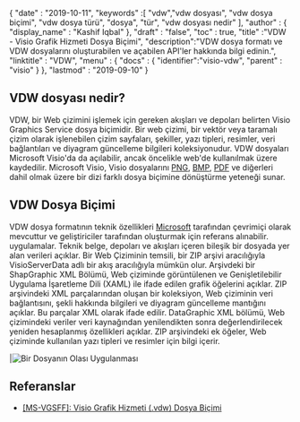 {
  "date" : "2019-10-11",
  "keywords" :[ "vdw","vdw dosyası", "vdw dosya biçimi", "vdw dosya türü", "dosya", "tür", "vdw dosyası nedir" ],
  "author" : {
    "display_name" : "Kashif Iqbal"
},
  "draft" : "false",
  "toc" : true,
  "title" :"VDW - Visio Grafik Hizmeti Dosya Biçimi",
  "description":"VDW dosya formatı ve VDW dosyalarını oluşturabilen ve açabilen API'ler hakkında bilgi edinin.",
  "linktitle" : "VDW",
  "menu" : {
    "docs" : {
      "identifier":"visio-vdw",
      "parent" : "visio"
}
},
  "lastmod" : "2019-09-10"
}
## VDW dosyası nedir?

VDW, bir Web çizimini işlemek için gereken akışları ve depoları belirten Visio Graphics Service dosya biçimidir. Bir web çizimi, bir vektör veya taramalı çizim olarak işlenebilen çizim sayfaları, şekiller, yazı tipleri, resimler, veri bağlantıları ve diyagram güncelleme bilgileri koleksiyonudur. VDW dosyaları Microsoft Visio'da da açılabilir, ancak öncelikle web'de kullanılmak üzere kaydedilir. Microsoft Visio, Visio dosyalarını [PNG](/tr/Image/PNG/), [BMP](/tr/image/bmp/), [PDF](/tr/pdf/) ve diğerleri dahil olmak üzere bir dizi farklı dosya biçimine dönüştürme yeteneği sunar.

## **VDW** Dosya Biçimi

VDW dosya formatının teknik özellikleri [Microsoft](https://msdn.microsoft.com/en-us/library/dd924076(v#office.12).aspx) tarafından çevrimiçi olarak mevcuttur ve geliştiriciler tarafından oluşturmak için referans alınabilir. uygulamalar. Teknik belge, depoları ve akışları içeren bileşik bir dosyada yer alan verileri açıklar. Bir Web Çiziminin temsili, bir ZIP arşivi aracılığıyla VisioServerData adlı bir akış aracılığıyla mümkün olur. Arşivdeki bir ShapGraphic XML Bölümü, Web çiziminde görüntülenen ve Genişletilebilir Uygulama İşaretleme Dili (XAML) ile ifade edilen grafik öğelerini açıklar. ZIP arşivindeki XML parçalarından oluşan bir koleksiyon, Web çiziminin veri bağlantısını, şekli hakkında bilgileri ve diyagram güncelleme mantığını açıklar. Bu parçalar XML olarak ifade edilir. DataGraphic XML bölümü, Web çizimindeki veriler veri kaynağından yenilendikten sonra değerlendirilecek yeniden hesaplanmış özellikleri açıklar. ZIP arşivindeki ek öğeler, Web çiziminde kullanılan yazı tipleri ve resimler için bilgi içerir.

|![Bir Dosyanın Olası Uygulanması](/tr/web/vdw.png "Bir Dosyanın Olası Uygulanması")

## Referanslar

* [[MS-VGSFF]: Visio Grafik Hizmeti (.vdw) Dosya Biçimi](https://msdn.microsoft.com/en-us/library/dd924076(v#office.12).aspx)

